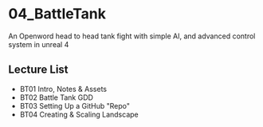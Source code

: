 # 04_BattleTank
An Openword head to head tank fight with simple AI, and advanced control system in unreal 4

## Lecture List
* BT01 Intro, Notes & Assets
* BT02 Battle Tank GDD
* BT03 Setting Up a GitHub "Repo"
* BT04 Creating & Scaling Landscape
